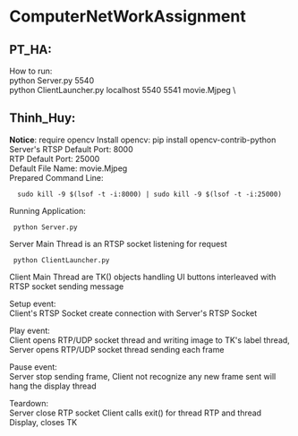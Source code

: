 # ComputerNetWorkAssignment

## PT_HA: 
How to run: \
python Server.py 5540 \
python ClientLauncher.py localhost 5540 5541 movie.Mjpeg \

## Thinh_Huy: 
**Notice**: require opencv
Install opencv: pip install opencv-contrib-python
Server's RTSP Default Port: 8000 \
RTP Default Port: 25000 \
Default File Name: movie.Mjpeg \
Prepared Command Line:
```
  sudo kill -9 $(lsof -t -i:8000) | sudo kill -9 $(lsof -t -i:25000)
```

Running Application:
```
 python Server.py
```
Server Main Thread is an RTSP socket listening for request
```
 python ClientLauncher.py
```
Client Main Thread are TK() objects handling UI buttons interleaved with RTSP socket sending message

Setup event:\
Client's RTSP Socket create connection with Server's RTSP Socket

Play event:\
Client opens RTP/UDP socket thread and writing image to TK's label thread, Server opens RTP/UDP socket thread sending each frame

Pause event:\
Server stop sending frame, Client not recognize any new frame sent will hang the display thread

Teardown:\
Server close RTP socket
Client calls exit() for thread RTP and thread Display, closes TK
